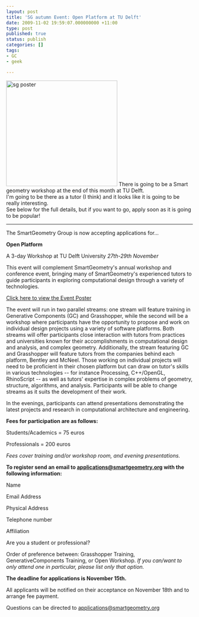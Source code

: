 ```yaml
---
layout: post
title: 'SG autumn Event: Open Platform at TU Delft'
date: 2009-11-02 19:59:07.000000000 +11:00
type: post
published: true
status: publish
categories: []
tags:
- GC
- geek

---
```

<p><img class="alignleft" src="{{ site.baseurl }}/assets/OpenPlatformPoster.jpg" alt="sg poster" width="300" height="284" /> There is going to be a Smart geometry workshop at the end of this month at TU Delft.<br />
I'm going to be there as a tutor (I think) and it looks like it is going to be really interesting.<br />
See below for the full details, but if you want to go, apply soon as it is going to be popular!</p>
<hr />
<p>The SmartGeometry Group is now accepting applications for...</p>
<p><strong>Open Platform</strong></p>
<p>A 3-day Workshop at TU Delft University             <em>27th-29th November</em></p>
<p>This event will complement SmartGeometry's annual workshop and conference event, bringing many of SmartGeometry's experienced tutors to guide participants in exploring computational design through a variety of technologies.</p>
<p><a href="/sites/default/files/OpenPlatformPoster.pdf" target="_blank">Click here to view the Event Poster</a></p>
<p>The event will run in two parallel streams: one stream will feature training in Generative Components (GC) and Grasshopper, while the second will be a workshop where participants have the opportunity to propose and work on individual design projects using a variety of software platforms. Both streams will offer participants close interaction with tutors from practices and universities known for their accomplishments in computational design and analysis, and complex geometry. Additionally, the stream featuring GC and Grasshopper will feature tutors from the companies behind each platform, Bentley and McNeel. Those working on individual projects will need to be proficient in their chosen platform but can draw on tutor's skills in various technologies -- for instance Processing, C++/OpenGL, RhinoScript -- as well as tutors' expertise in complex problems of geometry, structure, algorithms, and analysis. Participants will be able to change streams as it suits the development of their work.</p>
<p>In the evenings, participants can attend presentations demonstrating the latest projects and research in computational architecture and engineering.<!--more--></p>
<p><strong>Fees for participation are as follows:</strong></p>
<p>Students/Academics = 75 euros</p>
<p>Professionals = 200 euros</p>
<p><em>Fees cover training and/or workshop room, and evening presentations.</em></p>
<p><strong>To register send an email to <a href="mailto:applications@smartgeometry.org">applications@smartgeometry.org</a> with the following information:</strong></p>
<p>Name</p>
<p>Email Address</p>
<p>Physical Address</p>
<p>Telephone number</p>
<p>Affiliation</p>
<p>Are you a student or professional?</p>
<p>Order of preference between: Grasshopper Training, GenerativeComponents Training, or Open Workshop. <em>If you can/want to only attend one in particular, please list only that option.</em></p>
<p><strong>The deadline for applications is November 15th.</strong></p>
<p>All applicants will be notified on their acceptance on November 18th and to arrange fee payment.</p>
<p>Questions can be directed to <a href="mailto:applications@smartgeometry.org">applications@smartgeometry.org</a></p>
